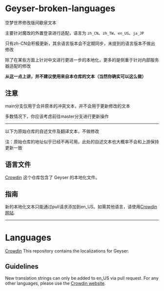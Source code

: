 # Geyser-broken-languages
空梦世界修改版间歇泉文本

主要针对魔改的外置登录进行适配，语言为 `zh_CN`、`zh_TW`、`en_US`、`ja_JP`

只有zh-CN会积极更新，其余语言版本会不定期同步，未提到的语言版本不做出修改

除了在某些方面上针对中文进行更进一步的本地化，更多的是侧重于针对内部服务器适配的修改

**从这一点上讲，并不建议使用来自本仓库的文本（当然你确实可以这么做）**

## 注意
main分支仅用于合并原本的冲突文本，并不会用于更新修改的文本

多数情况下，你应该考虑前往master分支进行更新操作

---
以下为原始仓库的自述文件及翻译文本，不做修改

注：原始仓库的地址似乎已经不再可用，此处的自述文本也大概率不会和上游保持更新一致

## 语言文件
[Crowdin](https://translate.geysermc.org/project/geyser)
这个仓库包含了 Geyser 的本地化文件。

## 指南
新的本地化文本只能通过pull请求添加到en_US。如需其他语言，请使用[Crowdin网站](https://translate.geysermc.org/).

---

# Languages
[Crowdin](https://translate.geysermc.org/project/geyser)
This repository contains the localizations for Geyser.

## Guidelines
New translation strings can only be added to en_US via pull request. For any other languages, please use the [Crowdin website](https://translate.geysermc.org/).
